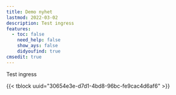 ```yaml
---
title: Demo nyhet
lastmod: 2022-03-02
description: Test ingress
features:
  - toc: false
    need_help: false
    show_ays: false
    didyoufind: true
cmsedit: true
---
```

Test ingress

{{< tblock uuid="30654e3e-d7d1-4bd8-96bc-fe9cac4d6af6" >}}